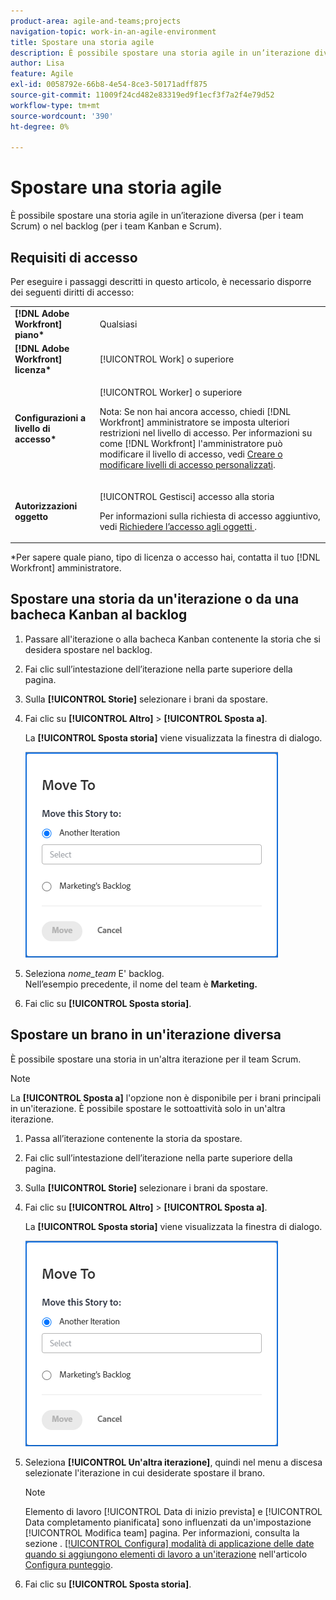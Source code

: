 ```yaml
---
product-area: agile-and-teams;projects
navigation-topic: work-in-an-agile-environment
title: Spostare una storia agile
description: È possibile spostare una storia agile in un’iterazione diversa (per i team Scrum) o nel backlog (per i team Kanban e Scrum).
author: Lisa
feature: Agile
exl-id: 0058792e-66b8-4e54-8ce3-50171adff875
source-git-commit: 11009f24cd482e83319ed9f1ecf3f7a2f4e79d52
workflow-type: tm+mt
source-wordcount: '390'
ht-degree: 0%

---
```


# Spostare una storia agile

È possibile spostare una storia agile in un’iterazione diversa (per i team Scrum) o nel backlog (per i team Kanban e Scrum).

## Requisiti di accesso

Per eseguire i passaggi descritti in questo articolo, è necessario disporre dei seguenti diritti di accesso:

<table style="table-layout:auto"> 
 <col> 
 </col> 
 <col> 
 </col> 
 <tbody> 
  <tr> 
   <td role="rowheader"><strong>[!DNL Adobe Workfront] piano*</strong></td> 
   <td> <p>Qualsiasi</p> </td> 
  </tr> 
  <tr> 
   <td role="rowheader"><strong>[!DNL Adobe Workfront] licenza*</strong></td> 
   <td> <p>[!UICONTROL Work] o superiore</p> </td> 
  </tr> 
  <tr> 
   <td role="rowheader"><strong>Configurazioni a livello di accesso*</strong></td> 
   <td> <p>[!UICONTROL Worker] o superiore</p> <p>Nota: Se non hai ancora accesso, chiedi [!DNL Workfront] amministratore se imposta ulteriori restrizioni nel livello di accesso. Per informazioni su come [!DNL Workfront] l'amministratore può modificare il livello di accesso, vedi <a href="../../administration-and-setup/add-users/configure-and-grant-access/create-modify-access-levels.md" class="MCXref xref">Creare o modificare livelli di accesso personalizzati</a>.</p> </td> 
  </tr> 
  <tr> 
   <td role="rowheader"><strong>Autorizzazioni oggetto</strong></td> 
   <td> <p>[!UICONTROL Gestisci] accesso alla storia</p> <p>Per informazioni sulla richiesta di accesso aggiuntivo, vedi <a href="../../workfront-basics/grant-and-request-access-to-objects/request-access.md" class="MCXref xref">Richiedere l’accesso agli oggetti </a>.</p> </td> 
  </tr> 
 </tbody> 
</table>

&#42;Per sapere quale piano, tipo di licenza o accesso hai, contatta il tuo [!DNL Workfront] amministratore.

## Spostare una storia da un&#39;iterazione o da una bacheca Kanban al backlog

1. Passare all&#39;iterazione o alla bacheca Kanban contenente la storia che si desidera spostare nel backlog.
1. Fai clic sull’intestazione dell’iterazione nella parte superiore della pagina.
1. Sulla **[!UICONTROL Storie]** selezionare i brani da spostare.
1. Fai clic su **[!UICONTROL Altro]** > **[!UICONTROL Sposta a]**.

   La **[!UICONTROL Sposta storia]** viene visualizzata la finestra di dialogo.

   ![Finestra di dialogo Sposta storia](assets/iteration-story-move.png)

1. Seleziona *nome_team* E&#39; backlog.\
   Nell’esempio precedente, il nome del team è &#x200B; **Marketing.**

1. Fai clic su **[!UICONTROL Sposta storia]**.

## Spostare un brano in un&#39;iterazione diversa

È possibile spostare una storia in un&#39;altra iterazione per il team Scrum.

>[!NOTE]
>
>La **[!UICONTROL Sposta a]** l&#39;opzione non è disponibile per i brani principali in un&#39;iterazione. È possibile spostare le sottoattività solo in un&#39;altra iterazione.

1. Passa all’iterazione contenente la storia da spostare.
1. Fai clic sull’intestazione dell’iterazione nella parte superiore della pagina.
1. Sulla **[!UICONTROL Storie]** selezionare i brani da spostare.
1. Fai clic su **[!UICONTROL Altro]** > **[!UICONTROL Sposta a]**.

   La **[!UICONTROL Sposta storia]** viene visualizzata la finestra di dialogo.

   ![Finestra di dialogo Sposta storia](assets/iteration-story-move.png)

1. Seleziona **[!UICONTROL Un&#39;altra iterazione]**, quindi nel menu a discesa selezionate l&#39;iterazione in cui desiderate spostare il brano.

   >[!NOTE]
   >
   >Elemento di lavoro [!UICONTROL Data di inizio prevista] e [!UICONTROL Data completamento pianificata] sono influenzati da un&#39;impostazione [!UICONTROL Modifica team] pagina. Per informazioni, consulta la sezione . [[!UICONTROL Configura] modalità di applicazione delle date quando si aggiungono elementi di lavoro a un&#39;iterazione](../../agile/get-started-with-agile-in-workfront/configure-scrum.md#configur5) nell&#39;articolo [Configura punteggio](../../agile/get-started-with-agile-in-workfront/configure-scrum.md).

1. Fai clic su **[!UICONTROL Sposta storia]**.
